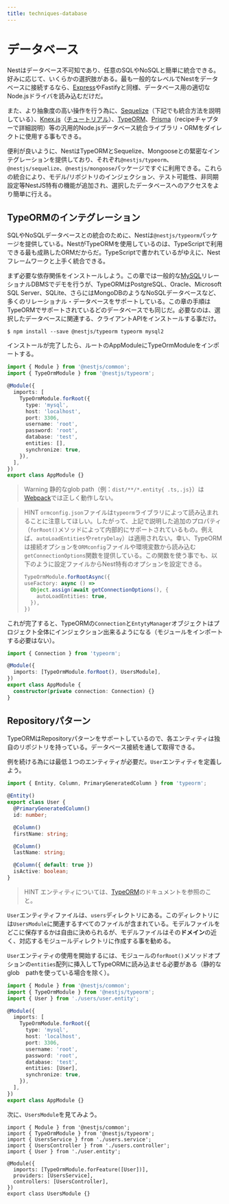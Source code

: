 ```yaml
---
title: techniques-database
---
```


# データベース

Nestはデータベース不可知であり、任意のSQLやNoSQLと簡単に統合できる。好みに応じて、いくらかの選択肢がある。最も一般的なレベルでNestをデータベースに接続するなら、[Express](https://expressjs.com/en/guide/database-integration.html)やFastifyと同様、データベース用の適切なNode.jsドライバを読み込むだけだ。

また、より抽象度の高い操作を行う為に、[Sequelize](https://sequelize.org/)（下記でも統合方法を説明している）、[Knex.js](https://knexjs.org/)（[チュートリアル](https://dev.to/nestjs/build-a-nestjs-module-for-knex-js-or-other-resource-based-libraries-in-5-minutes-12an)）、[TypeORM](https://github.com/typeorm/typeorm)、[Prisma](https://github.com/prisma/prisma)（recipeチャプターで詳細説明）等の汎用的Node.jsデータベース統合ライブラリ・ORMをダイレクトに使用する事もできる。

便利が良いように、NestはTypeORMとSequelize、Mongooseとの緊密なインテグレーションを提供しており、それぞれ`@nestjs/typeorm`、`@nestjs/sequelize`、`@nestjs/mongoose`パッケージですぐに利用できる。これらの統合により、モデル/リポジトリのインジェクション、テスト可能性、非同期設定等NestJS特有の機能が追加され、選択したデータベースへのアクセスをより簡単に行える。

## TypeORMのインテグレーション

SQLやNoSQLデータベースとの統合のために、Nestは`@nestjs/typeorm`パッケージを提供している。NestがTypeORMを使用しているのは、TypeScriptで利用できる最も成熟したORMだからだ。TypeScriptで書かれているがゆえに、Nestフレームワークと上手く統合できる。

まず必要な依存関係をインストールしよう。この章では一般的な[MySQL](https://www.mysql.com/)リレーショナルDBMSでデモを行うが、TypeORMはPostgreSQL、Oracle、Microsoft SQL Server、SQLite、さらにはMongoDBのようなNoSQLデータベースなど、多くのリレーショナル・データベースをサポートしている。この章の手順はTypeORMでサポートされているどのデータベースでも同じだ。必要なのは、選択したデータベースに関連する、クライアントAPIをインストールする事だけ。

```
$ npm install --save @nestjs/typeorm typeorm mysql2
```

インストールが完了したら、ルートのAppModuleにTypeOrmModuleをインポートする。

```ts :app.module.ts 
import { Module } from '@nestjs/common';
import { TypeOrmModule } from '@nestjs/typeorm';

@Module({
  imports: [
    TypeOrmModule.forRoot({
      type: 'mysql',
      host: 'localhost',
      port: 3306,
      username: 'root',
      password: 'root',
      database: 'test',
      entities: [],
      synchronize: true,
    }),
  ],
})
export class AppModule {}
```

> Warning
> 静的なglob path（例：`dist/**/*.entity{ .ts,.js}`）は[Webpack](https://webpack.js.org/)では正しく動作しない。

> HINT
> `ormconfig.json`ファイルは`typeorm`ライブラリによって読み込まれることに注意してほしい。したがって、上記で説明した追加のプロパティ（`forRoot()`メソッドによって内部的にサポートされているもの。例えば、`autoLoadEntities`や`retryDelay`）は適用されない。幸い、TypeORMは接続オプションを`ORMconfig`ファイルや環境変数から読み込む`getConnectionOptions`関数を提供している。この関数を使う事でも、以下のように設定ファイルからNest特有のオプションを設定できる。
> ```ts
> TypeOrmModule.forRootAsync({
> useFactory: async () =>
>   Object.assign(await getConnectionOptions(), {
>     autoLoadEntities: true,
>   }),
>})
>```

これが完了すると、TypeORMの`Connection`と`EntytyManager`オブジェクトはプロジェクト全体にインジェクション出来るようになる（モジュールをインポートする必要はない）。

```ts :app.module.ts
import { Connection } from 'typeorm';

@Module({
  imports: [TypeOrmModule.forRoot(), UsersModule],
})
export class AppModule {
  constructor(private connection: Connection) {}
}
```

## Repositoryパターン

TypeORMはRepositoryパターンをサポートしているので、各エンティティは独自のリポジトリを持っている。データベース接続を通して取得できる。

例を続ける為には最低１つのエンティティが必要だ。`User`エンティティを定義しよう。

```ts :user.entity.ts 
import { Entity, Column, PrimaryGeneratedColumn } from 'typeorm';

@Entity()
export class User {
  @PrimaryGeneratedColumn()
  id: number;

  @Column()
  firstName: string;

  @Column()
  lastName: string;

  @Column({ default: true })
  isActive: boolean;
}
```

> HINT
> エンティティについては、[TypeORM](https://typeorm.io/#/entities)のドキュメントを参照のこと。

`User`エンティティファイルは、`users`ディレクトリにある。このディレクトリには`UsersModule`に関連するすべてのファイルが含まれている。モデルファイルをどこに保存するかは自由に決められるが、モデルファイルはその**ドメイン**の近く、対応するモジュールディレクトリに作成する事を勧める。

`User`エンティティの使用を開始するには、モジュールの`forRoot()`メソッドオプションの`entities`配列に挿入してTypeORMに読み込ませる必要がある（静的なglob　pathを使っている場合を除く）。

```ts :app.module.ts 
import { Module } from '@nestjs/common';
import { TypeOrmModule } from '@nestjs/typeorm';
import { User } from './users/user.entity';

@Module({
  imports: [
    TypeOrmModule.forRoot({
      type: 'mysql',
      host: 'localhost',
      port: 3306,
      username: 'root',
      password: 'root',
      database: 'test',
      entities: [User],
      synchronize: true,
    }),
  ],
})
export class AppModule {}
```

次に、`UsersModule`を見てみよう。

```ts: users.module.ts 
import { Module } from '@nestjs/common';
import { TypeOrmModule } from '@nestjs/typeorm';
import { UsersService } from './users.service';
import { UsersController } from './users.controller';
import { User } from './user.entity';

@Module({
  imports: [TypeOrmModule.forFeature([User])],
  providers: [UsersService],
  controllers: [UsersController],
})
export class UsersModule {}
```